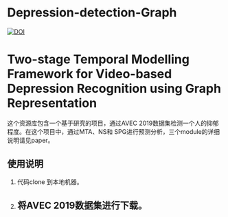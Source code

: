 # Depression-detection-Graph
<a href="https://arxiv.org/pdf/2111.15266.pdf"><img src="https://zenodo.org/badge/DOI/10.5281/zenodo.3902276.svg" alt="DOI"></a>

# Two-stage Temporal Modelling Framework for Video-based Depression Recognition using Graph Representation

这个资源库包含一个基于研究的项目，通过AVEC 2019数据集检测一个人的抑郁程度。在这个项目中，通过MTA、NS和 SPG进行预测分析，三个module的详细说明请见paper。

## 使用说明
1. 代码clone 到本地机器。
2. 将AVEC 2019数据集进行下载。
   -
